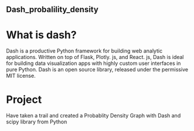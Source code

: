 ## Dash_probalility_density

# What is dash?
Dash is a productive Python framework for building web analytic applications. 
Written on top of Flask, Plotly. js, and React. js, Dash is ideal for building data visualization apps with highly custom user interfaces in pure Python.
Dash is an open source library, released under the permissive MIT license.

# Project
Have taken a trail and created a Probablity Density Graph with Dash and scipy library from Python

